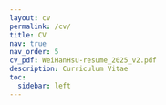 ```yaml
---
layout: cv
permalink: /cv/
title: CV
nav: true
nav_order: 5
cv_pdf: WeiHanHsu-resume_2025_v2.pdf
description: Curriculum Vitae
toc:
  sidebar: left
---
```

